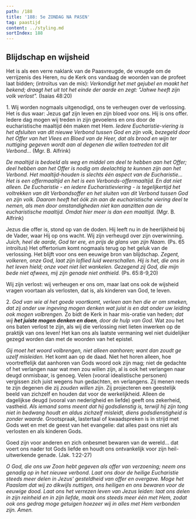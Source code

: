 ```yaml
---
path: /188
title: '188: 5e ZONDAG NA PASEN'
tag: paastijd
content: ../styling.md
sortIndex: 188
---
```


## Blijdschap en wijsheid

Het is als een verre naklank van de Paasvreugde, de vreugde om de verrijzenis des Heren, nu de Kerk ons vandaag de woorden van de profeet laat bidden; (introïtus van de mis): _Verkondigt het met gejubel en maakt het bekend; draagt het uit tot het einde der aarde en zegt: "Jahwe heeft zijn volk verlost"._ (Isaias 48:20)

1\. Wij worden nogmaals uitgenodigd, ons te verheugen over de verlossing. Het is dus waar: Jezus gaf zijn leven en zijn bloed voor ons. Hij is ons offer. Iedere dag mogen wij treden in zijn gevoelens en ons door de eucharistische maaltijd één maken met Hem. _Iedere Eucharistie-viering is het afsluiten van dit nieuwe Verbond tussen God en zijn volk, bezegeld door het Offer van het Vlees en Bloed van de Heer, dat als brood en wijn ter nuttiging gegeven wordt aan al degenen die willen toetreden tot dit Verbond..._ (Mgr. B. Alfrink)

_De maaltijd is bedoeld als weg en middel om deel te hebben aan het Offer; deel hebben aan het Offer is nodig om deelachtig te kunnen zijn aan het Verbond. Het maaltijd-houden is slechts één aspect van de Eucharistie... Het is een offermaaltijd en het is een Verbonds-offermaaltijd. En dat niet alleen. De Eucharistie - en iedere Eucharistieviering - is tegelijkertijd het voltrekken van dit Verbondsoffer en het sluiten van dit Verbond tussen God en zijn volk. Daarom heeft het óók zin aan de eucharistische viering deel te nemen, als men door omstandigheden niet kan aanzitten aan de eucharistische maaltijd. Omdat hier meer is dan een maaltijd._ (Mgr. B. Alfrink)

Jezus die offer is, stond op van de doden. Hij leeft nu in de heerlijkheid bij de Vader, waar Hij op ons wacht. Wij zijn verheugd over zijn overwinning. _Juich, heel de aarde, God ter ere, en prijs de glans van zijn Naam._ (Ps. 65 introïtus) Het offertorium komt nogmaals terug op het geluk van de verlossing. Het blijft voor ons een eeuwige bron van blijdschap.
_Zegent, volkeren, onze God, laat zijn loflied luid weerschallen. Hij is het, die ons in het leven hield; onze voet niet liet wankelen. Gezegend zij God, die mijn bede niet afwees, mij zijn genade niet onthield._ (Ps. 65:8-9,20)

Wij zijn verlost: wij verheugen er ons om, maar laat ons ook de wijsheid vragen voortaan als verlosten, dat is, als kinderen van God, te leven.

2\. _God van wie al het goede voortkomt, verleen aan hen die er om smeken, dat zij onder uw ingeving mogen denken wat juist is en dat onder uw leiding ook mogen volbrengen._ Zo bidt de Kerk in haar mis-oratie van heden; _dat wij __het juiste mogen denken en doen__, door de hulp van God_. Wat zou het ons baten verlost te zijn, als wij die verlossing niet lieten inwerken op de praktijk van ons leven! Het kan ons als laatste vermaning wel niet duidelijker gezegd worden dan met de woorden van het epistel.

_Gij moet het woord volbrengen, niet alleen aanhoren; want dan zoudt ge uzelf misleiden._ Het komt aan op de daad. Niet het horen alleen, hoe voortreffelijk dat aanhoren van Gods woord ook zijn mag; niet de gedachte of het verlangen naar wat men zou willen zijn, al is ook het verlangen naar deugd onmisbaar, is genoeg. Velen (vooral idealistische personen) vergissen zich juist wegens hun gedachten, en verlangens. Zij menen reeds te zijn degenen die zij _zouden willen zijn_. Zij projecteren een geestelijk beeld van zichzelf en houden dat voor de werkelijkheid. Alleen de dagelijkse deugd (vooral van nederigheid en liefde) geeft ons zekerheid, vastheid. _Als iemand soms meent dat hij godsdienstig is, terwijl hij zijn tong niet in bedwang houdt en aldus zichzelf misleidt, diens godsdienstigheid is zonder waarde._ Grootspraak, lastertaal of kwaadspreken is in strijd met Gods wet en met de geest van het evangelie: dat alles past ons niet als verlosten en als kinderen Gods.

Goed zijn voor anderen en zich onbesmet bewaren van de wereld... dat voert ons nader tot Gods liefde en houdt ons ontvankelijk voor zijn heil-uitwerkende genade. (Jak. 1:22-27)

_O God, die ons uw Zoon hebt gegeven als offer van verzoening; neem ons genadig op in het nieuwe verbond. Laat ons door de heilige Eucharistie steeds meer delen in Jezus' gesteldheid van offer en overgave. Moge het Paaslam dat wij zo dikwijls nuttigen, ons heiligen en ons bewaren voor de eeuwige dood. Laat ons het verrezen leven van Jezus leiden: laat ons delen in zijn reinheid en in zijn liefde, maak ons steeds meer één met Hem, zodat ook ons gedrag moge getuigen hoezeer wij in alles met Hem verbonden zijn. Amen._
